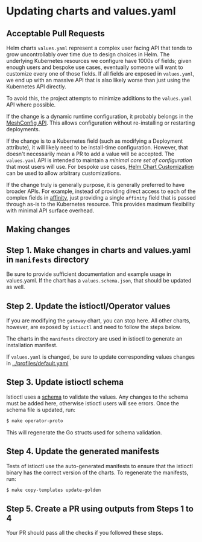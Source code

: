 # Updating charts and values.yaml

## Acceptable Pull Requests

Helm charts `values.yaml` represent a complex user facing API that tends to grow uncontrollably over time
due to design choices in Helm.
The underlying Kubernetes resources we configure have 1000s of fields; given enough users and bespoke use cases,
eventually someone will want to customize every one of those fields.
If all fields are exposed in `values.yaml`, we end up with an massive API that is also likely worse than just using the Kubernetes API directly.

To avoid this, the project attempts to minimize additions to the `values.yaml` API where possible.

If the change is a dynamic runtime configuration, it probably belongs in the [MeshConfig API](https://github.com/istio/api/blob/master/mesh/v1alpha1/config.proto).
This allows configuration without re-installing or restarting deployments.

If the change is to a Kubernetes field (such as modifying a Deployment attribute), it will likely need to be install-time configuration.
However, that doesn't necessarily mean a PR to add a value will be accepted.
The `values.yaml` API is intended to maintain a *minimal core set of configuration* that most users will use.
For bespoke use cases, [Helm Chart Customization](https://istio.io/latest/docs/setup/additional-setup/customize-installation-helm/#advanced-helm-chart-customization) can be used
to allow arbitrary customizations.

If the change truly is generally purpose, it is generally preferred to have broader APIs. For example, instead of providing
direct access to each of the complex fields in [affinity](https://kubernetes.io/docs/concepts/scheduling-eviction/assign-pod-node/), just providing
a single `affinity` field that is passed through as-is to the Kubernetes resource.
This provides maximum flexibility with minimal API surface overhead.

## Making changes

## Step 1. Make changes in charts and values.yaml in `manifests` directory

Be sure to provide sufficient documentation and example usage in values.yaml.
If the chart has a `values.schema.json`, that should be updated as well.

## Step 2. Update the istioctl/Operator values

If you are modifying the `gateway` chart, you can stop here.
All other charts, however, are exposed by `istioctl` and need to follow the steps below.

The charts in the `manifests` directory are used in istioctl to generate an installation manifest.

If `values.yaml` is changed, be sure to update corresponding values changes in [../profiles/default.yaml](../profiles/default.yaml)

## Step 3. Update istioctl schema

Istioctl uses a [schema](../../operator/pkg/apis/istio/v1alpha1/values_types.proto) to validate the values. Any changes to
the schema must be added here, otherwise istioctl users will see errors.
Once the schema file is updated, run:

```bash
$ make operator-proto
```

This will regenerate the Go structs used for schema validation.

## Step 4. Update the generated manifests

Tests of istioctl use the auto-generated manifests to ensure that the istioctl binary has the correct version of the charts.
To regenerate the manifests, run:

```bash
$ make copy-templates update-golden
```

## Step 5. Create a PR using outputs from Steps 1 to 4

Your PR should pass all the checks if you followed these steps.
